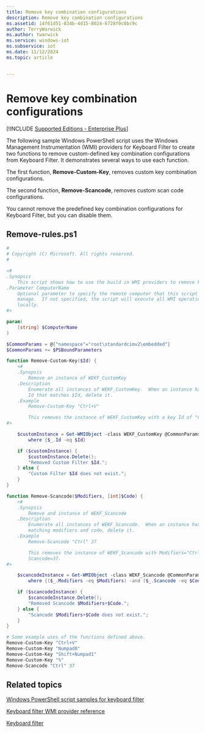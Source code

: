 ```yaml
---
title: Remove key combination configurations
description: Remove key combination configurations
ms.assetid: 14f61d51-834b-4d15-8024-6728f0c8bc9c
author: TerryWarwick
ms.author: twarwick
ms.service: windows-iot
ms.subservice: iot
ms.date: 11/12/2024
ms.topic: article


---
```

# Remove key combination configurations

[!INCLUDE [Supported Editions - Enterprise Plus](../../../includes/incl-supported-OS-Enterprise-Plus.md)]

The following sample Windows PowerShell script uses the Windows Management Instrumentation (WMI) providers for Keyboard Filter to create two functions to remove custom-defined key combination configurations from Keyboard Filter. It demonstrates several ways to use each function.

The first function, **Remove-Custom-Key**, removes custom key combination configurations.

The second function, **Remove-Scancode**, removes custom scan code configurations.

You cannot remove the predefined key combination configurations for Keyboard Filter, but you can disable them.

## Remove-rules.ps1

```powershell
#
# Copyright (C) Microsoft. All rights reserved.
#

<#
.Synopsis
    This script shows how to use the build in WMI providers to remove keyboard filter rules.  Rules of type WEKF_PredefinedKey cannot be removed.
.Parameter ComputerName
    Optional parameter to specify the remote computer that this script should
    manage.  If not specified, the script will execute all WMI operations
    locally.
#>

param(
    [string] $ComputerName
)

$CommonParams = @{"namespace"="root\standardcimv2\embedded"}
$CommonParams += $PSBoundParameters

function Remove-Custom-Key($Id) {
    <#
    .Synopsis
        Remove an instance of WEKF_CustomKey
    .Description
        Enumerate all instances of WEKF_CustomKey.  When an instance has an
        Id that matches $Id, delete it.
    .Example
        Remove-Custom-Key "Ctrl+V"

        This removes the instance of WEKF_CustomKey with a key Id of "Ctrl+V"
#>

    $customInstance = Get-WMIObject -class WEKF_CustomKey @CommonParams |
        where {$_.Id -eq $Id}

    if ($customInstance) {
        $customInstance.Delete();
        "Removed Custom Filter $Id.";
    } else {
        "Custom Filter $Id does not exist.";
    }
}

function Remove-Scancode($Modifiers, [int]$Code) {
    <#
    .Synopsis
        Remove and instance of WEKF_Scancode
    .Description
        Enumerate all instances of WEKF_Scancode.  When an instance has a
        matching modifiers and code, delete it.
    .Example
        Remove-Scancode "Ctrl" 37

        This removes the instance of WEKF_Scancode with Modifiers="Ctrl" and
        Scancode=37.
#>

    $scancodeInstance = Get-WMIObject -class WEKF_Scancode @CommonParams |
        where {($_.Modifiers -eq $Modifiers) -and ($_.Scancode -eq $Code)}

    if ($scancodeInstance) {
        $scancodeInstance.Delete();
        "Removed Scancode $Modifiers+$Code.";
    } else {
        "Scancode $Modifiers+$Code does not exist.";
    }
}

# Some example uses of the functions defined above.
Remove-Custom-Key "Ctrl+V"
Remove-Custom-Key "Numpad0"
Remove-Custom-Key "Shift+Numpad1"
Remove-Custom-Key "%"
Remove-Scancode "Ctrl" 37
```

## Related topics

[Windows PowerShell script samples for keyboard filter](keyboardfilter-powershell-script-samples.md)

[Keyboard filter WMI provider reference](keyboardfilter-wmi-provider-reference.md)

[Keyboard filter](keyboardfilter.md)
